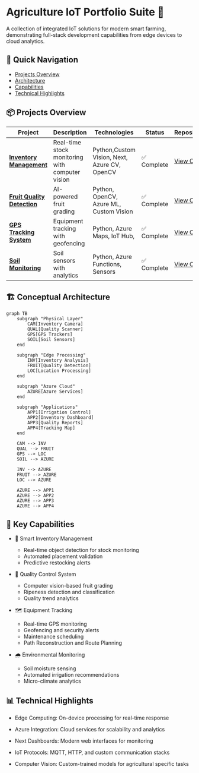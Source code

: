 # Agriculture IoT Portfolio Suite 🚜

A collection of integrated IoT solutions for modern smart farming, demonstrating full-stack development capabilities from edge devices to cloud analytics.

## 🚀 Quick Navigation
- [Projects Overview](#projects-overview)
- [Architecture](#conceptual-architecture) 
- [Capabilities](#key-capabilities)
- [Technical Highlights](#technical-highlights)

## 📦 Projects Overview <a id="projects-overview"></a>

| Project | Description | Technologies | Status | Repository |
|---------|-------------|--------------|--------|------------|
| [**Inventory Management**](inventory-management/) | Real-time stock monitoring with computer vision | Python,Custom Vision, Next, Azure CV, OpenCV | ✅ Complete | [View Code](https://github.com/iot-aicha/stock-counter.git) |
| [**Fruit Quality Detection**](quality-control/) | AI-powered fruit grading | Python, OpenCV, Azure ML, Custom Vision| ✅ Complete | [View Code](https://github.com/iot-aicha/fruit-quality-detector.git) |
| [**GPS Tracking System**](equipment-tracking/) | Equipment tracking with geofencing | Python, Azure Maps, IoT Hub, | ✅ Complete | [View Code](https://github.com/iot-aicha/gps-tracking-app.git) |
| [**Soil Monitoring**](environmental-monitoring/) | Soil sensors with analytics | Python, Azure Functions, Sensors | ✅ Complete | [View Code](https://github.com/iot-aicha/soil-moisture-iot.git) |


## 🏗️ Conceptual Architecture <a id="conceptual-architecture"></a>

```mermaid
graph TB
    subgraph "Physical Layer"
        CAM[Inventory Camera]
        QUAL[Quality Scanner]
        GPS[GPS Trackers]
        SOIL[Soil Sensors]
    end

    subgraph "Edge Processing"
        INV[Inventory Analysis]
        FRUIT[Quality Detection]
        LOC[Location Processing]
    end

    subgraph "Azure Cloud"
        AZURE[Azure Services]
    end

    subgraph "Applications"
        APP1[Irrigation Control]
        APP2[Inventory Dashboard]
        APP3[Quality Reports]
        APP4[Tracking Map]
    end

    CAM --> INV
    QUAL --> FRUIT
    GPS --> LOC
    SOIL --> AZURE
    
    INV --> AZURE
    FRUIT --> AZURE
    LOC --> AZURE
    
    AZURE --> APP1
    AZURE --> APP2
    AZURE --> APP3
    AZURE --> APP4
```

## 🎯 Key Capabilities <a id="key-capabilities"></a>
- 🌾 Smart Inventory Management
  * Real-time object detection for stock monitoring
  * Automated placement validation
  * Predictive restocking alerts

- 🍎 Quality Control System
  * Computer vision-based fruit grading
  * Ripeness detection and classification
  * Quality trend analytics

- 🗺️ Equipment Tracking
  * Real-time GPS monitoring
  * Geofencing and security alerts
  * Maintenance scheduling
  * Path Reconstruction and Route Planning
 
- 🌧️ Environmental Monitoring
  * Soil moisture sensing
  * Automated irrigation recommendations
  * Micro-climate analytics
 
## 📊 Technical Highlights <a id="technical-highlights"></a>
- Edge Computing: On-device processing for real-time response

- Azure Integration: Cloud services for scalability and analytics

- Next Dashboards: Modern web interfaces for monitoring

- IoT Protocols: MQTT, HTTP, and custom communication stacks

- Computer Vision: Custom-trained models for agricultural specific tasks
